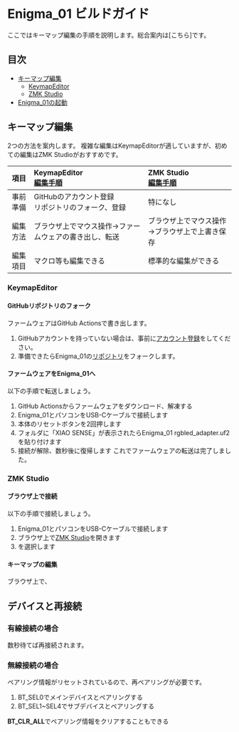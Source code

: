 # Enigma_01 ビルドガイド  

ここではキーマップ編集の手順を説明します。総合案内は[こちら]です。

## 目次
+ [キーマップ編集](#1-キーマップ編集)  
  + [KeymapEditor](#KeymapEditor)  
  + [ZMK Studio](#ZMK-Studio)  
+ [Enigma_01の起動](#2-Enigma_01の起動)

## キーマップ編集  

2つの方法を案内します。
複雑な編集はKeymapEditorが適していますが、初めての編集はZMK Studioがおすすめです。  

|項目|KeymapEditor<br>[編集手順](#KeymapEditor)|ZMK Studio<br>[編集手順](#ZMK-Studio)|  
|:-:|:-|:-|  
|事前準備|GitHubのアカウント登録<br>リポジトリのフォーク、登録|特になし|  
|編集方法|ブラウザ上でマウス操作→ファームウェアの書き出し、転送|ブラウザ上でマウス操作→ブラウザ上で上書き保存|  
|編集項目| マクロ等も編集できる|標準的な編集ができる|  

### KeymapEditor
#### GitHubリポジトリのフォーク  
ファームウェアはGitHub Actionsで書き出します。  
1. GitHubアカウントを持っていない場合は、事前に[アカウント登録](https://github.com/signup)をしてください。  
2. 準備できたらEnigma_01の[リポジトリ](https://github.com/nazuna293/zmk-config-Enigma_01)をフォークします。  

#### ファームウェアをEnigma_01へ
以下の手順で転送しましょう。
1. GitHub Actionsからファームウェアをダウンロード、解凍する
2. Enigma_01とパソコンをUSB-Cケーブルで接続します
3. 本体のリセットボタンを2回押します
4. フォルダに「XIAO SENSE」が表示されたらEnigma_01 rgbled_adapter.uf2を貼り付けます
5. 接続が解除、数秒後に復帰します
これでファームウェアの転送は完了しました。

### ZMK Studio  
#### ブラウザ上で接続
以下の手順で接続しましょう。
1. Enigma_01とパソコンをUSB-Cケーブルで接続します
2. ブラウザ上で[ZMK Studio](https://zmk.studio)を開きます
3. を選択します

#### キーマップの編集  
ブラウザ上で、

## デバイスと再接続  
### 有線接続の場合  
数秒待てば再接続されます。  

### 無線接続の場合  
ペアリング情報がリセットされているので、再ペアリングが必要です。
1. BT_SEL0でメインデバイスとペアリングする
2. BT_SEL1~SEL4でサブデバイスとペアリングする

**BT_CLR_ALL**でペアリング情報をクリアすることもできる
